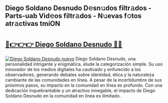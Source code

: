 ## Diego Soldano Desnudo D𝚎sn𝚞dos filtr𝚊dos - Parts-uab Vid𝚎os filtr𝚊dos - N𝚞evas f𝚘tos atr𝚊ctivas tmiON

# <h2><a href="http://mb81as.tromn.icu/?c=Diego+Soldano+Desnudo">🔗👉👉👉 Diego Soldano Desnudo 🔗🔗</a></h2>

[![Diego Soldano Desnudo nuevo](https://i.imgur.com/pEAQMta.gif)](http://mb81as.tromn.icu/?c=Diego+Soldano+Desnudo)
Diego Soldano Desnudo, una personalidad intrigante y enigmática, elude la categorización simple. Su uso innovador de los medios digitales ha cautivado y enfurecido a los observadores, generando debates sobre identidad, ética y la naturaleza cambiante de las comunidades en línea. A pesar de la incertidumbre de sus próximos pasos, su impacto en la comunidad en línea es profundo. Con una dedicación inquebrantable y un atractivo innegable, el impacto de Diego Soldano Desnudo en la comunidad en línea es ilimitado.

